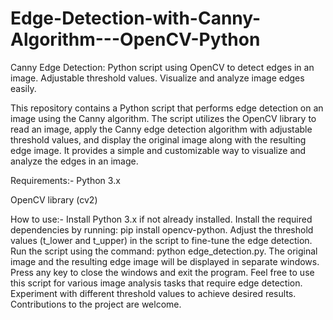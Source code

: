 # Edge-Detection-with-Canny-Algorithm---OpenCV-Python
Canny Edge Detection: Python script using OpenCV to detect edges in an image. Adjustable threshold values. Visualize and analyze image edges easily.


This repository contains a Python script that performs edge detection on an image using the Canny algorithm. The script utilizes the OpenCV library to read an image, apply the Canny edge detection algorithm with adjustable threshold values, and display the original image along with the resulting edge image. It provides a simple and customizable way to visualize and analyze the edges in an image.

Requirements:-
Python 3.x

OpenCV library (cv2)


How to use:-
Install Python 3.x if not already installed.
Install the required dependencies by running: pip install opencv-python.
Adjust the threshold values (t_lower and t_upper) in the script to fine-tune the edge detection.
Run the script using the command: python edge_detection.py.
The original image and the resulting edge image will be displayed in separate windows.
Press any key to close the windows and exit the program.
Feel free to use this script for various image analysis tasks that require edge detection. Experiment with different threshold values to achieve desired results. Contributions to the project are welcome.
